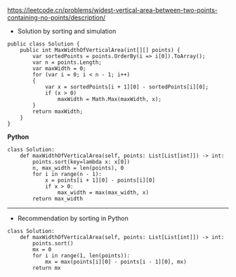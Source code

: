 https://leetcode.cn/problems/widest-vertical-area-between-two-points-containing-no-points/description/

- Solution by sorting and simulation
```
public class Solution {
    public int MaxWidthOfVerticalArea(int[][] points) {
        var sortedPoints = points.OrderBy(i => i[0]).ToArray();
        var n = points.Length;
        var maxWidth = 0;
        for (var i = 0; i < n - 1; i++)
        {
            var x = sortedPoints[i + 1][0] - sortedPoints[i][0];
            if (x > 0)
                maxWidth = Math.Max(maxWidth, x);
        }
        return maxWidth;
    }
}
```
**Python**
```
class Solution:
    def maxWidthOfVerticalArea(self, points: List[List[int]]) -> int:
        points.sort(key=lambda x: x[0])
        n, max_width = len(points), 0
        for i in range(n - 1):
            x = points[i + 1][0] - points[i][0]
            if x > 0:
                max_width = max(max_width, x)
        return max_width
```

---

- Recommendation by sorting in Python
```
class Solution:
    def maxWidthOfVerticalArea(self, points: List[List[int]]) -> int:
        points.sort()
        mx = 0
        for i in range(1, len(points)):
            mx = max(points[i][0] - points[i - 1][0], mx)
        return mx
```
